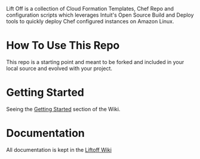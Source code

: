 Lift Off is a collection of Cloud Formation Templates, Chef Repo and configuration scripts which leverages Intuit's Open Source Build and Deploy tools to quickly deploy Chef configured instances on Amazon Linux.

How To Use This Repo
====================

This repo is a starting point and meant to be forked and included in your local source and evolved with your project.

Getting Started
===============

Seeing the [Getting Started](https://github.com/intuit/liftoff/wiki/GettingStarted) section of the Wiki.

Documentation
=============

All documentation is kept in the [Liftoff Wiki](https://github.com/intuit/liftoff/wiki)

